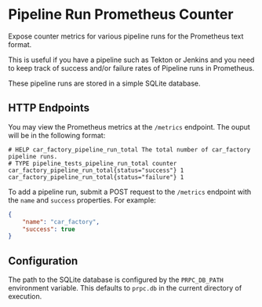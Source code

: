 # Pipeline Run Prometheus Counter

Expose counter metrics for various pipeline runs for the Prometheus text format.

This is useful if you have a pipeline such as Tekton or Jenkins and you need
to keep track of success and/or failure rates of Pipeline runs in Prometheus.

These pipeline runs are stored in a simple SQLite database.

## HTTP Endpoints

You may view the Prometheus metrics at the `/metrics` endpoint. The ouput
will be in the following format:

```text
# HELP car_factory_pipeline_run_total The total number of car_factory pipeline runs.
# TYPE pipeline_tests_pipeline_run_total counter
car_factory_pipeline_run_total{status="success"} 1
car_factory_pipeline_run_total{status="failure"} 1
```

To add a pipeline run, submit a POST request to the `/metrics` endpoint with
the `name` and `success` properties. For example:

```json
{
    "name": "car_factory",
    "success": true
}
```

## Configuration

The path to the SQLite database is configured by the `PRPC_DB_PATH`
environment variable. This defaults to `prpc.db` in the current directory of
execution.
